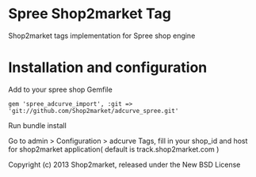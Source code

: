 Spree Shop2market Tag
=====================

Shop2market tags implementation for Spree shop engine 

Installation and configuration
==============================

Add to your spree shop Gemfile

    gem 'spree_adcurve_import', :git => 'git://github.com/Shop2market/adcurve_spree.git'

Run bundle install

Go to admin >  Configuration > adcurve Tags, fill in your shop_id and host for shop2market application( default is track.shop2market.com )

Copyright (c) 2013 Shop2market, released under the New BSD License
